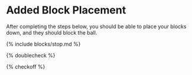 # Added Block Placement

After completing the steps below, you should be able to place your blocks down, and they should block the ball.

{% include blocks/stop.md %}

{% doublecheck %}

{% checkoff %}
